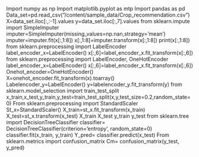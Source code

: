 Import numpy as np
Import matplotlib.pyplot as mtp
Import pandas as pd
Data_set=pd.read_csv(“/content/sample_data/Crop_recommendation.csv”)
X=data_set.iloc[:,:-1].values
y=data_set.iloc[:,7].values
from sklearn.impute import SimpleImputer
imputer=SimpleImputer(missing_values=np.nan,strategy=’mean’)
imputer=imputer.fit(x[:,1:8])
x[:,1:8]=imputer.transform(x[:,1:8])
print(x[:,1:8])
from sklearn.preprocessing import LabelEncoder
label_encoder_x=LabelEncoder()
x[:,6]=label_encoder_x.fit_transform(x[:,6])
from sklearn.preprocessing import LabelEncoder, OneHotEncoder
label_encoder_x=LabelEncoder()
x[:,6]=label_encoder_x.fit_transform(x[:,6])
Onehot_encoder=OneHotEncoder()
X=onehot_encoder.fit_transform(x).toarray()
Labelencoder_y=LabelEncoder()
y=labelencoder_y.fit_transform(y)
from sklearn.model_selection import train_test_split
x_train,x_test,y_train,y_test=train_test_split(x,y,test_size=0.2,random_state=0)
From sklearn.preprocessing import StandardScaler
St_x=StandardScaler()
X_train=st_x.fit_transform(x_train)
X_test=st_x.transform(x_test)
X_train
X_test
y_train
y_test
from sklearn.tree import DecisionTreeClassifier 
classifier= DecisionTreeClassifier(criterion=’entropy’, random_state=0) 
classifier.fit(x_train, y_train)
Y_pred= classifier.predict(x_test)
From sklearn.metrics import confusion_matrix 
Cm= confusion_matrix(y_test, y_pred)
